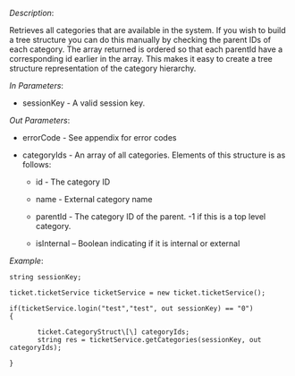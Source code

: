 <properties date="2016-06-24"
SortOrder="155"
/>

*Description*:

Retrieves all categories that are available in the system. If you wish to build a tree structure you can do this manually by checking the parent IDs of each category. The array returned is ordered so that each parentId have a corresponding id earlier in the array. This makes it easy to create a tree structure representation of the category hierarchy.

 

*In Parameters*:

* sessionKey            - A valid session key.

*Out Parameters*:

* errorCode  - See appendix for error codes

* categoryIds           - An array of all categories. Elements of this structure is as follows:

  * id                        - The category ID

  * name                   - External category name

  * parentId             - The category ID of the parent. -1 if this is a top level category.

  * isInternal – Boolean indicating if it is internal or external

 

*Example*:
```
string sessionKey;

ticket.ticketService ticketService = new ticket.ticketService();

if(ticketService.login("test","test", out sessionKey) == "0")
{

       ticket.CategoryStruct\[\] categoryIds;
       string res = ticketService.getCategories(sessionKey, out categoryIds);

}
```